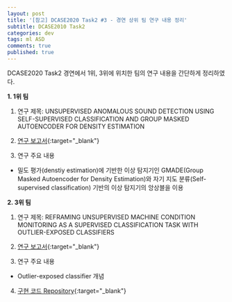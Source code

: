 ```yaml
---
layout: post
title: '[참고] DCASE2020 Task2 #3 - 경연 상위 팀 연구 내용 정리'
subtitle: DCASE2010 Task2
categories: dev
tags: ml ASD
comments: true
published: true
---
```

DCASE2020 Task2 경연에서 1위, 3위에 위치한 팀의 연구 내용을 간단하게 정리하였다.

**1. 1위 팀**

1) 연구 제목: UNSUPERVISED ANOMALOUS SOUND DETECTION USING SELF-SUPERVISED CLASSIFICATION AND GROUP MASKED AUTOENCODER FOR DENSITY ESTIMATION

2) [연구 보고서](http://dcase.community/documents/challenge2020/technical_reports/DCASE2020_Giri_103_t2.pdf){:target="_blank"}

3) 연구 주요 내용
  - 밀도 평가(denstiy estimation)에 기반한 이상 탐지기인 GMADE(Group Masked Autoencoder for Density Estimation)와 자기 지도 분류(Self-supervised classification) 기반의 이상 탐지기의 앙상블을 이용

**2. 3위 팀**

1) 연구 제목: REFRAMING UNSUPERVISED MACHINE CONDITION MONITORING AS A SUPERVISED CLASSIFICATION TASK WITH OUTLIER-EXPOSED CLASSIFIERS

2) [연구 보고서](http://dcase.community/documents/challenge2020/technical_reports/DCASE2020_Primus_36_t2.pdf){:target="_blank"}

3) 연구 주요 내용
  - Outlier-exposed classifier 개념

4) [구현 코드 Repository](https://github.com/CN-BOTK/dcase2020_task2){:target="_blank"}
